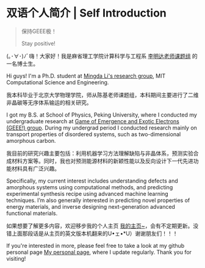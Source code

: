 # 双语个人简介 | Self Introduction
> 保持GEEE极！
>
> Stay positive!

(｡･∀･)ﾉﾞ嗨！大家好！我是麻省理工学院计算科学与工程系 [李明达老师课题组](https://qm.mit.edu/) 的一名博士生。

Hi guys! I'm a Ph.D. student at [Mingda Li's research group](https://qm.mit.edu/), MIT Computational Science and Engineering. 

我本科毕业于北京大学物理学院，师从陈基老师课题组，本科期间主要进行了二维非晶碳等无序体系输运的相关研究。

I got my B.S. at School of Physics, Peking University, where I conducted my undergraduate research at [Game of Emergence and Exotic Electrons (GEEE!) group](https://thechengroup.github.io/). 
During my undergrad period I conducted research mainly on transport properties of disordered systems, such as two-dimensional amorphous carbon.

我目前的研究兴趣主要包括：利用机器学习方法理解缺陷与非晶体系，预测实验合成材料方案等。同时，我也对预测能源材料的新颖性能以及反向设计下一代先进功能材料具有广泛兴趣。

Specifically, my current interest includes understanding defects and amorphous systems using computational methods, and predicting experimental synthesis recipe using advanced machine learning techniques. I’m also generally interested in predicting novel properties of energy materials, and inverse designing next-generation advanced functional materials.

如果想要了解更多内容，欢迎移步我的个人主页 [我的主页~](https://vipandyc.github.io/)，会有不定期更新。没错上面那段话是从主页的英文版本机翻来的U•ェ•*U）谢谢朋友们！！！

If you're interested in more, please feel free to take a look at my github personal page [My personal page](https://vipandyc.github.io/), where I update regularly. Thank you for visiting!
